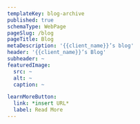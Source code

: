 ```yaml
---
templateKey: blog-archive
published: true
schemaType: WebPage
pageSlug: /blog
pageTitle: Blog
metaDescription: '{{client_name}}’s blog'
header: '{{client_name}}’s Blog'
subheader: ~
featuredImage:
  src: ~
  alt: ~
  caption: ~

learnMoreButton:
  link: *insert URL*
  label: Read More
---
```

